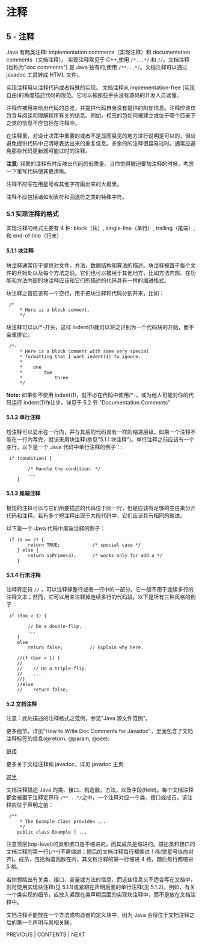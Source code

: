 # 注释

## 5 - 注释

Java 有两类注释: implementation comments（实现注释）和 documentation comments（文档注释）。 实现注释常见于 C++,使用 `/*...*/`,和 `//`。文档注释 (也称为"doc comments") 是 Java 独有的,使用 `/**...*/`。文档注释可以通过 javadoc 工具转成 HTML 文件。

实现注释用以注释代码或者特殊的实现。 文档注释从 implementation-free (实现自由)的角度描述代码的规范。它可以被那些手头没有源码的开发人员读懂。

注释应被用来给出代码的总览，并提供代码自身没有提供的附加信息。注释应该仅包含与阅读和理解程序有关的信息。例如，相应的包如何被建立或位于哪个目录下之类的信息不应包括在注释中。

在注释里，对设计决策中重要的或者不是显而易见的地方进行说明是可以的，但应避免提供代码中己清晰表达出来的重复信息。多余的的注释很容易过时。通常应避免那些代码更新就可能过时的注释。

**注意:** 频繁的注释有时反映出代码的低质量。当你觉得被迫要加注释的时候，考虑一下重写代码使其更清晰。

注释不应写在用星号或其他字符画出来的大框里。

注释不应包括诸如制表符和回退符之类的特殊字符。

### 5.1 实现注释的格式

实现注释的格式主要有 4 种: block（块）, single-line（单行）, trailing（尾端）, 和 end-of-line（行末）.

#### 5.1.1 块注释

块注释通常用于提供对文件，方法，数据结构和算法的描述。块注释被置于每个文件的开始处以及每个方法之前。它们也可以被用于其他地方，比如方法内部。在功能和方法内部的块注释应该和它们所描述的代码具有一样的缩进格式。

块注释之首应该有一个空行，用于把块注释和代码分割开来，比如：

```
 /*
     * Here is a block comment.
     */ 
```

块注释可以以/*-开头，这样 indent(1)就可以将之识别为一个代码块的开始，而不会重排它。

```
 /*-
     * Here is a block comment with some very special
     * formatting that I want indent(1) to ignore.
     *
     *    one
     *        two
     *            three
     */ 
```

**Note:** 如果你不使用 indent(1)，就不必在代码中使用/*-，或为他人可能对你的代码运行 indent(1)作让步。详见于 5.2 节 "Documentation Comments"

#### 5.1.2 单行注释

短注释可以显示在一行内，并与其后的代码具有一样的缩进层级。如果一个注释不能在一行内写完，就该采用块注释(参见"5.1.1 块注释")。单行注释之前应该有一个空行。以下是一个 Java 代码中单行注释的例子：:

```
 if (condition) {

        /* Handle the condition. */
        ...
    } 
```

#### 5.1.3 尾端注释

极短的注释可以与它们所要描述的代码位于同一行，但是应该有足够的空白来分开代码和注释。若有多个短注释出现于大段代码中，它们应该具有相同的缩进。

以下是一个 Java 代码中尾端注释的例子：

```
 if (a == 2) {
        return TRUE;            /* special case */
    } else {
        return isPrime(a);      /* works only for odd a */
    } 
```

#### 5.1.4 行末注释

注释界定符 `//` ，可以注释掉整行或者一行中的一部分。它一般不用于连续多行的注释文本；然而，它可以用来注释掉连续多行的代码段。以下是所有三种风格的例子：

```
 if (foo > 1) {

        // Do a double-flip.
        ...
    }
    else
        return false;          // Explain why here.

    //if (bar > 1) {
    //
    //    // Do a triple-flip.
    //    ...
    //}
    //else
    //    return false; 
```

#### 5.2 文档注释

注意：此处描述的注释格式之范例，参见"Java 源文件范例"。

更多细节，详见"How to Write Doc Comments for Javadoc"，里面包含了文档注释标签的信息(@return, @param, @see):

[链接](http://www.oracle.com/technetwork/java/javase/documentation/index-137868.html)

更多关于文档注释和 javadoc，详见 javadoc 主页

[这里](http://www.oracle.com/technetwork/java/javase/documentation/codeconventions-141999.html#)

文档注释描述 Java 的类、接口、构造器，方法，以及字段(field)。每个文档注释都会被置于注释定界符 `/**...*/`之中，一个注释对应一个类、接口或成员。该注释应位于声明之前：

```
 /**
     * The Example class provides ...
     */
    public class Example { ... 
```

注意顶层(top-level)的类和接口是不缩进的，而其成员是缩进的。描述类和接口的文档注释的第一行(`/**`)不需缩进；随后的文档注释每行都缩进 1 格(使星号纵向对齐)。成员，包括构造函数在内，其文档注释的第一行缩进 4 格，随后每行都缩进 5 格。

若你想给出有关类、接口、变量或方法的信息，而这些信息又不适合写在文档中，则可使用实现块注释(见 5.1.1)或紧跟在声明后面的单行注释(见 5.1.2)。例如，有关一个类实现的细节，应放入紧跟在类声明后面的实现块注释中，而不是放在文档注释中。

文档注释不能放在一个方法或构造器的定义块中，因为 Java 会将位于文档注释之后的第一个声明与其相关联。

PREVIOUS | CONTENTS | NEXT